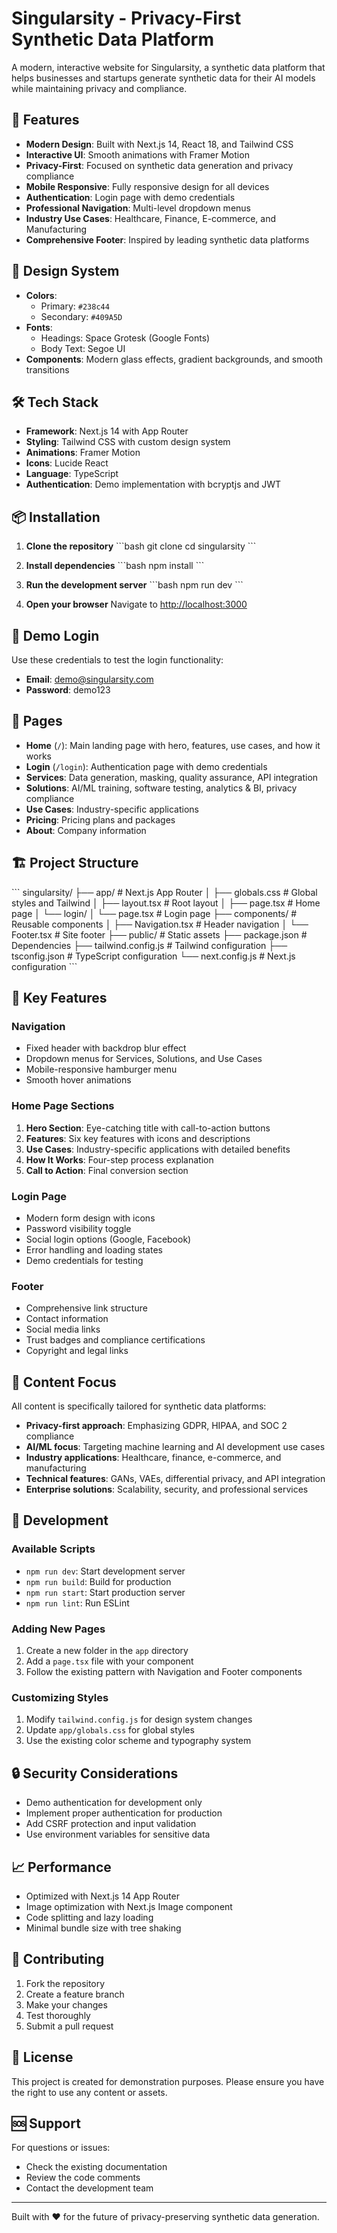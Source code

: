 # Singularsity - Privacy-First Synthetic Data Platform

A modern, interactive website for Singularsity, a synthetic data platform that helps businesses and startups generate synthetic data for their AI models while maintaining privacy and compliance.

## 🚀 Features

- **Modern Design**: Built with Next.js 14, React 18, and Tailwind CSS
- **Interactive UI**: Smooth animations with Framer Motion
- **Privacy-First**: Focused on synthetic data generation and privacy compliance
- **Mobile Responsive**: Fully responsive design for all devices
- **Authentication**: Login page with demo credentials
- **Professional Navigation**: Multi-level dropdown menus
- **Industry Use Cases**: Healthcare, Finance, E-commerce, and Manufacturing
- **Comprehensive Footer**: Inspired by leading synthetic data platforms

## 🎨 Design System

- **Colors**: 
  - Primary: `#238c44`
  - Secondary: `#409A5D`
- **Fonts**:
  - Headings: Space Grotesk (Google Fonts)
  - Body Text: Segoe UI
- **Components**: Modern glass effects, gradient backgrounds, and smooth transitions

## 🛠️ Tech Stack

- **Framework**: Next.js 14 with App Router
- **Styling**: Tailwind CSS with custom design system
- **Animations**: Framer Motion
- **Icons**: Lucide React
- **Language**: TypeScript
- **Authentication**: Demo implementation with bcryptjs and JWT

## 📦 Installation

1. **Clone the repository**
   \`\`\`bash
   git clone <repository-url>
   cd singularsity
   \`\`\`

2. **Install dependencies**
   \`\`\`bash
   npm install
   \`\`\`

3. **Run the development server**
   \`\`\`bash
   npm run dev
   \`\`\`

4. **Open your browser**
   Navigate to [http://localhost:3000](http://localhost:3000)

## 🔐 Demo Login

Use these credentials to test the login functionality:
- **Email**: demo@singularsity.com
- **Password**: demo123

## 📱 Pages

- **Home** (`/`): Main landing page with hero, features, use cases, and how it works
- **Login** (`/login`): Authentication page with demo credentials
- **Services**: Data generation, masking, quality assurance, API integration
- **Solutions**: AI/ML training, software testing, analytics & BI, privacy compliance
- **Use Cases**: Industry-specific applications
- **Pricing**: Pricing plans and packages
- **About**: Company information

## 🏗️ Project Structure

\`\`\`
singularsity/
├── app/                    # Next.js App Router
│   ├── globals.css        # Global styles and Tailwind
│   ├── layout.tsx         # Root layout
│   ├── page.tsx           # Home page
│   └── login/
│       └── page.tsx       # Login page
├── components/            # Reusable components
│   ├── Navigation.tsx     # Header navigation
│   └── Footer.tsx         # Site footer
├── public/               # Static assets
├── package.json          # Dependencies
├── tailwind.config.js    # Tailwind configuration
├── tsconfig.json         # TypeScript configuration
└── next.config.js        # Next.js configuration
\`\`\`

## 🎯 Key Features

### Navigation
- Fixed header with backdrop blur effect
- Dropdown menus for Services, Solutions, and Use Cases
- Mobile-responsive hamburger menu
- Smooth hover animations

### Home Page Sections
1. **Hero Section**: Eye-catching title with call-to-action buttons
2. **Features**: Six key features with icons and descriptions
3. **Use Cases**: Industry-specific applications with detailed benefits
4. **How It Works**: Four-step process explanation
5. **Call to Action**: Final conversion section

### Login Page
- Modern form design with icons
- Password visibility toggle
- Social login options (Google, Facebook)
- Error handling and loading states
- Demo credentials for testing

### Footer
- Comprehensive link structure
- Contact information
- Social media links
- Trust badges and compliance certifications
- Copyright and legal links

## 🧩 Content Focus

All content is specifically tailored for synthetic data platforms:

- **Privacy-first approach**: Emphasizing GDPR, HIPAA, and SOC 2 compliance
- **AI/ML focus**: Targeting machine learning and AI development use cases
- **Industry applications**: Healthcare, finance, e-commerce, and manufacturing
- **Technical features**: GANs, VAEs, differential privacy, and API integration
- **Enterprise solutions**: Scalability, security, and professional services

## 🚀 Development

### Available Scripts

- `npm run dev`: Start development server
- `npm run build`: Build for production
- `npm run start`: Start production server
- `npm run lint`: Run ESLint

### Adding New Pages

1. Create a new folder in the `app` directory
2. Add a `page.tsx` file with your component
3. Follow the existing pattern with Navigation and Footer components

### Customizing Styles

1. Modify `tailwind.config.js` for design system changes
2. Update `app/globals.css` for global styles
3. Use the existing color scheme and typography system

## 🔒 Security Considerations

- Demo authentication for development only
- Implement proper authentication for production
- Add CSRF protection and input validation
- Use environment variables for sensitive data

## 📈 Performance

- Optimized with Next.js 14 App Router
- Image optimization with Next.js Image component
- Code splitting and lazy loading
- Minimal bundle size with tree shaking

## 🤝 Contributing

1. Fork the repository
2. Create a feature branch
3. Make your changes
4. Test thoroughly
5. Submit a pull request

## 📄 License

This project is created for demonstration purposes. Please ensure you have the right to use any content or assets.

## 🆘 Support

For questions or issues:
- Check the existing documentation
- Review the code comments
- Contact the development team

---

Built with ❤️ for the future of privacy-preserving synthetic data generation. 